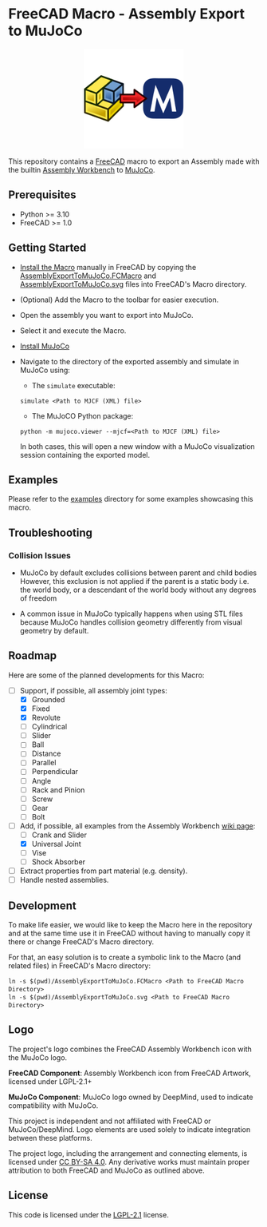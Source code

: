 # FreeCAD Macro - Assembly Export to MuJoCo

<div align="center">
<img src="AssemblyExportToMuJoCo.svg" width="200px"/>
</div>

This repository contains a [FreeCAD](https://www.freecad.org/) macro to export an Assembly made with the builtin [Assembly Workbench](https://wiki.freecad.org/Assembly_Workbench) to [MuJoCo](https://mujoco.org/).

## Prerequisites

- Python >= 3.10
- FreeCAD >= 1.0

## Getting Started

- [Install the Macro](https://wiki.freecad.org/How_to_install_macros) manually in FreeCAD by copying
  the [AssemblyExportToMuJoCo.FCMacro](./AssemblyExportToMuJoCo.FCMacro) and [AssemblyExportToMuJoCo.svg](./AssemblyExportToMuJoCo.svg) files into FreeCAD's Macro directory.

- (Optional) Add the Macro to the toolbar for easier execution.

- Open the assembly you want to export into MuJoCo.

- Select it and execute the Macro.

- [Install MuJoCo](https://mujoco.readthedocs.io/en/latest/programming/#getting-started)

- Navigate to the directory of the exported assembly and simulate in MuJoCo using:

  - The `simulate` executable:

  ```shell
  simulate <Path to MJCF (XML) file> 
  ```

  - The MuJoCO Python package:

  ```
  python -m mujoco.viewer --mjcf=<Path to MJCF (XML) file>
  ```

  In both cases, this will open a new window with a MuJoCo
  visualization session containing the exported model.

## Examples

Please refer to the [examples](examples/) directory for some examples showcasing this macro.


## Troubleshooting

### Collision Issues

- MuJoCo by default excludes collisions between parent and child bodies
  However, this exclusion is not applied if the parent is a static body
  i.e. the world body, or a descendant of the world body without any degrees of freedom

- A common issue in MuJoCo typically happens when using STL files because MuJoCo handles
  collision geometry differently from visual geometry by default.

## Roadmap

Here are some of the planned developments for this Macro:

- [ ] Support, if possible, all assembly joint types:
  - [X] Grounded
  - [X] Fixed
  - [X] Revolute
  - [ ] Cylindrical
  - [ ] Slider
  - [ ] Ball
  - [ ] Distance
  - [ ] Parallel
  - [ ] Perpendicular
  - [ ] Angle
  - [ ] Rack and Pinion
  - [ ] Screw
  - [ ] Gear
  - [ ] Bolt
- [ ] Add, if possible, all examples from the Assembly Workbench [wiki page](https://wiki.freecad.org/Assembly_Workbench):
  - [ ] Crank and Slider
  - [X] Universal Joint
  - [ ] Vise
  - [ ] Shock Absorber
- [ ] Extract properties from part material (e.g. density).
- [ ] Handle nested assemblies.

## Development

To make life easier, we would like to keep the Macro here in the repository and at the same time use it in FreeCAD without
having to manually copy it there or change FreeCAD's Macro directory.

For that, an easy solution is to create a symbolic link to the Macro (and related files) in FreeCAD's Macro directory:

```shell
ln -s $(pwd)/AssemblyExportToMuJoCo.FCMacro <Path to FreeCAD Macro Directory>
ln -s $(pwd)/AssemblyExportToMuJoCo.svg <Path to FreeCAD Macro Directory>
```

## Logo

The project's logo combines the FreeCAD Assembly Workbench icon with the MuJoCo logo.

**FreeCAD Component**: Assembly Workbench icon from FreeCAD Artwork, licensed under LGPL-2.1+

**MuJoCo Component**: MuJoCo logo owned by DeepMind, used to indicate compatibility with MuJoCo.

This project is independent and not affiliated with FreeCAD or MuJoCo/DeepMind. Logo elements are used solely to indicate integration between these platforms.

The project logo, including the arrangement and connecting elements, is licensed under [CC BY-SA 4.0](https://creativecommons.org/licenses/by-sa/4.0/). Any derivative works must maintain proper attribution to both FreeCAD and MuJoCo as outlined above.


## License

This code is licensed under the [LGPL-2.1](https://www.gnu.org/licenses/old-licenses/lgpl-2.1.en.html) license.
